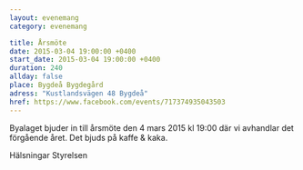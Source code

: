 ```yaml
---
layout: evenemang
category: evenemang

title: Årsmöte
date: 2015-03-04 19:00:00 +0400
start_date: 2015-03-04 19:00:00 +0400
duration: 240
allday: false
place: Bygdeå Bygdegård
adress: "Kustlandsvägen 48 Bygdeå"
href: https://www.facebook.com/events/717374935043503
---
```


Byalaget bjuder in till årsmöte den 4 mars 2015 kl 19:00 där vi avhandlar det förgående året. Det bjuds på kaffe & kaka. 

Hälsningar 
Styrelsen